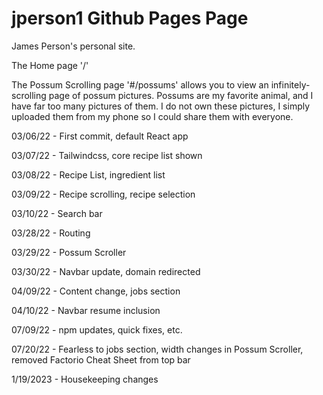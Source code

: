# jperson1 Github Pages Page

James Person's personal site.

The Home page '/'

The Possum Scrolling page '#/possums' allows you to view an infinitely-scrolling page of possum pictures. Possums are my favorite animal, and I have far too many pictures of them. I do not own these pictures, I simply uploaded them from my phone so I could share them with everyone.

03/06/22 - First commit, default React app

03/07/22 - Tailwindcss, core recipe list shown

03/08/22 - Recipe List, ingredient list

03/09/22 - Recipe scrolling, recipe selection

03/10/22 - Search bar

03/28/22 - Routing

03/29/22 - Possum Scroller

03/30/22 - Navbar update, domain redirected

04/09/22 - Content change, jobs section

04/10/22 - Navbar resume inclusion

07/09/22 - npm updates, quick fixes, etc.

07/20/22 - Fearless to jobs section, width changes in Possum Scroller, removed Factorio Cheat Sheet from top bar

1/19/2023 - Housekeeping changes
